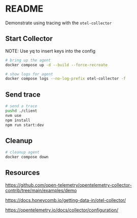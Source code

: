 # README

Demonstrate using tracing with the `otel-collector`  

## Start Collector

NOTE: Use yq to insert keys into the config

```sh
# bring up the agent
docker compose up -d --build --force-recreate

# show logs for agent
docker compose logs --no-log-prefix otel-collector -f     
```

## Send trace

```sh
# send a trace
pushd ./client  
nvm use       
npm install   
npm run start:dev               
```

## Cleanup

```sh
# cleanup agent
docker compose down              
```

## Resources

https://github.com/open-telemetry/opentelemetry-collector-contrib/tree/main/examples/demo

https://docs.honeycomb.io/getting-data-in/otel-collector/

https://opentelemetry.io/docs/collector/configuration/

